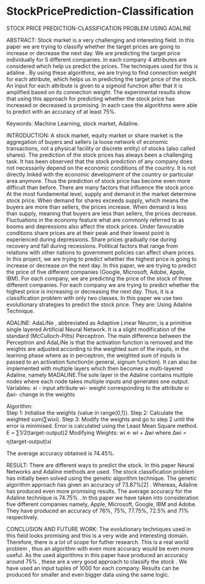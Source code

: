 # StockPricePrediction-Classification

STOCK PRICE PREDICTION-CLASSIFICATION PROBLEM
USING ADALINE


ABSTRACT:
Stock market is a very challenging and interesting field. In this paper we are trying to classify whether the target prices are going to increase or decrease the next day. We are predicting the target price individually for 5 different companies. In each company 4 attributes are considered which help us predict the prices. The techniques used for this is adaline . By using these algorithms, we are trying to find connection weight for each attribute, which helps us in predicting the target price of the stock. An input for each attribute is given to a sigmoid function after that it is amplified based on its connection weight. The experimental results show that using this approach for predicting whether the stock price has increased or decreased is promising. In each case the algorithms were able to predict with an accuracy of at least 75%. 
 
 Keywords:
Machine Learning, stock market, Adaline.

INTRODUCTION:
A stock market, equity market or share market is the aggregation of buyers and sellers (a loose network of economic transactions, not a physical facility or discrete entity) of stocks (also called shares). The prediction of the stock prices has always been a challenging task. It has been observed that the stock prediction of any company does not necessarily depend on the economic conditions of the country. It is not directly linked with the economic development of the country or particular area anymore. Thus the prediction of stock price has become even more difficult than before.
There are many factors that influence the stock price. At the most fundamental level, supply and demand in the market determine stock price. When demand for shares exceeds supply, which means the buyers are more than sellers, the prices increase. When demand is less than supply, meaning that buyers are less than sellers, the prices decrease.
Fluctuations in the economy feature what are commonly referred to as booms and depressions also affect the stock prices. Under favourable conditions share prices are at their peak and their lowest point is experienced during depressions. Share prices gradually rise during recovery and fall during recessions. Political factors that range from relations with other nations to government policies can affect share prices.
In this project, we are trying to predict whether the highest price is going to increase or    decrease on the next day. In this paper, we are trying to predict the price of five different companies (Google, Microsoft, Adobe, Apple, IBM). For each company, we are predicting the price of the stock of three different companies. For each company we are trying to predict whether the highest price is increasing or decreasing the next day. Thus, it is a classification problem with only two classes.
In this paper we use two evolutionary strategies to predict the stock price. They are:
Using  Adaline Technique.

ADALINE:
    AdaLiNe , abbreviated as Adaptive Linear Neuron, is a primitive single layered Artificial Neural Network.  It is a slight modification of the standard (McCulloch-Pitts) Perceptron.
    The main difference between the Perceptron and AdaLiNe is that the activation function is removed and the weights are adjusted according to the weighted sum of the inputs, in the learning phase where as in perceptron, the weighted sum of inputs is passed to an activation function(in general, signum function).
    It can also be implemented with multiple layers which then becomes a multi-layered Adaline,  namely MADALINE.The sole layer in the Adaline contains multiple nodes where each node takes multiple inputs and generates one output. 
Variables:
    xi - input attribute
    wi- weight corresponding to the attribute xi
    ∆wi- change in the weights 

Algorithm:    
    Step 1: Initialise the weights (value in range(0,1)).
    Step 2: Calculate the weighted sum(∑wixi).
    Step 3: Modify the weights and go to step 2 until the error is minimised.
Error is calculated using the Least Mean Square method.
    E = ∑1/2(target-output)2
Modifying Weights:
    wi 🡨 wi + ∆wi
    where  ∆wi = ƞ(target-output)xi 

 
The average accuracy obtained is 74.45%.


RESULT:
There are different ways to predict the stock. In this paper Neural Networks and Adaline methods are used. The stock classification problem has initially been solved using the genetic algorithm technique.
The genetic algorithm approach has given an accuracy of 73.87%[2] . Whereas, Adaline has produced even more promising results. The average accuracy for the Adaline technique is 74.75% . In this paper we have taken into consideration five different companies namely, Apple, Microsoft, Google, IBM and Adobe. They have produced an accuracy of 76%, 75%, 77.75%, 72.5% and 71% respectively.

CONCLUSION AND FUTURE WORK:
The evolutionary techniques used  in this field looks promising and this is a very wide and interesting domain. Therefore, there is a lot of scope for futher research. This is a real world  problem , thus an algorithm with even more accuracy would be even more useful. As the used algorithms in this paper have produced an accuracy around 75% , these are a very good approach to classify the stock . We have used an input tuples of 1000 for each company. Results can be produced for smaller and even bigger data using the same logic.

